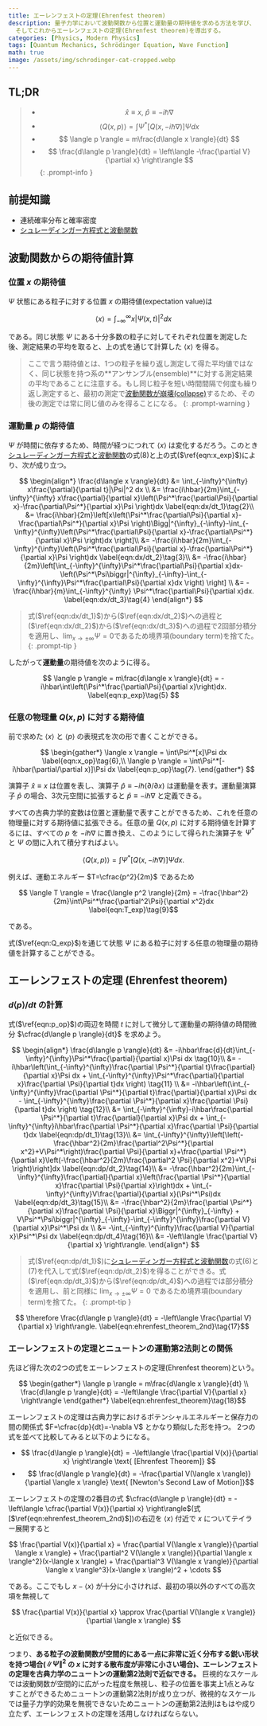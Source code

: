 ```yaml
---
title: エーレンフェストの定理(Ehrenfest theorem)
description: 量子力学において波動関数から位置と運動量の期待値を求める方法を学び、 これを任意の力学的変数Q(x,p)に対する期待値の計算式に拡張する。
  そしてこれからエーレンフェストの定理(Ehrenfest theorem)を導出する。
categories: [Physics, Modern Physics]
tags: [Quantum Mechanics, Schrödinger Equation, Wave Function]
math: true
image: /assets/img/schrodinger-cat-cropped.webp
---
```

## TL;DR
> - $$ \hat x \equiv x,\ \hat p \equiv -i\hbar\nabla$$
> - $$ \langle Q(x,p) \rangle = \int \Psi^*[Q(x, -i\hbar\nabla)]\Psi dx $$
> - $$ \langle p \rangle = m\frac{d\langle x \rangle}{dt} $$
> - $$ \frac{d\langle p \rangle}{dt} = \left\langle -\frac{\partial V}{\partial x} \right\rangle $$
{: .prompt-info }

## 前提知識
- 連続確率分布と確率密度
- [シュレーディンガー方程式と波動関数](/posts/schrodinger-equation-and-the-wave-function/)

## 波動関数からの期待値計算
### 位置 $x$ の期待値
$\Psi$ 状態にある粒子に対する位置 $x$ の期待値(expectation value)は

$$ \langle x \rangle = \int_{-\infty}^{\infty}x|\Psi(x,t)|^2 dx \label{eqn:x_exp}\tag{1}$$

である。同じ状態 $\Psi$ にある十分多数の粒子に対してそれぞれ位置を測定した後、測定結果の平均を取ると、上の式を通じて計算した $\langle x \rangle$ を得る。

> ここで言う期待値とは、1つの粒子を繰り返し測定して得た平均値ではなく、同じ状態を持つ系の**アンサンブル(ensemble)**に対する測定結果の平均であることに注意する。もし同じ粒子を短い時間間隔で何度も繰り返し測定すると、最初の測定で[波動関数が崩壊(collapse)](/posts/schrodinger-equation-and-the-wave-function/#測定と波動関数の崩壊)するため、その後の測定では常に同じ値のみを得ることになる。
{: .prompt-warning }

### 運動量 $p$ の期待値
$\Psi$ が時間に依存するため、時間が経つにつれて $\langle x \rangle$ は変化するだろう。このとき[シュレーディンガー方程式と波動関数](/posts/schrodinger-equation-and-the-wave-function/)の式(8)と上の式($\ref{eqn:x_exp}$)により、次が成り立つ。

$$ \begin{align*}
\frac{d\langle x \rangle}{dt} &= \int_{-\infty}^{\infty} x\frac{\partial}{\partial t}|\Psi|^2 dx \\
&= \frac{i\hbar}{2m}\int_{-\infty}^{\infty} x\frac{\partial}{\partial x}\left(\Psi^*\frac{\partial\Psi}{\partial x}-\frac{\partial\Psi^*}{\partial x}\Psi \right)dx \label{eqn:dx/dt_1}\tag{2}\\
&= \frac{i\hbar}{2m}\left[x\left(\Psi^*\frac{\partial\Psi}{\partial x}-\frac{\partial\Psi^*}{\partial x}\Psi \right)\Bigg|^{\infty}_{-\infty}-\int_{-\infty}^{\infty}\left(\Psi^*\frac{\partial\Psi}{\partial x}-\frac{\partial\Psi^*}{\partial x}\Psi \right)dx \right]\\
&= -\frac{i\hbar}{2m}\int_{-\infty}^{\infty}\left(\Psi^*\frac{\partial\Psi}{\partial x}-\frac{\partial\Psi^*}{\partial x}\Psi \right)dx \label{eqn:dx/dt_2}\tag{3}\\
&= -\frac{i\hbar}{2m}\left[\int_{-\infty}^{\infty}\Psi^*\frac{\partial\Psi}{\partial x}dx-\left(\Psi^*\Psi\biggr|^{\infty}_{-\infty}-\int_{-\infty}^{\infty}\Psi^*\frac{\partial\Psi}{\partial x}dx \right) \right] \\
&= -\frac{i\hbar}{m}\int_{-\infty}^{\infty} \Psi^*\frac{\partial\Psi}{\partial x}dx. \label{eqn:dx/dt_3}\tag{4}
\end{align*} $$

> 式($\ref{eqn:dx/dt_1}$)から($\ref{eqn:dx/dt_2}$)への過程と($\ref{eqn:dx/dt_2}$)から($\ref{eqn:dx/dt_3}$)への過程で2回部分積分を適用し、$\lim_{x\rightarrow\pm\infty}\Psi=0$であるため境界項(boundary term)を捨てた。
{: .prompt-tip }

したがって**運動量**の期待値を次のように得る。

$$ \langle p \rangle = m\frac{d\langle x \rangle}{dt} = -i\hbar\int\left(\Psi^*\frac{\partial\Psi}{\partial x}\right)dx. \label{eqn:p_exp}\tag{5} $$

### 任意の物理量 $Q(x,p)$ に対する期待値
前で求めた $\langle x \rangle$ と $\langle p \rangle$ の表現式を次の形で書くことができる。

$$ \begin{gather*}
\langle x \rangle = \int\Psi^*[x]\Psi dx \label{eqn:x_op}\tag{6},\\
\langle p \rangle = \int\Psi^*[-i\hbar(\partial/\partial x)]\Psi dx \label{eqn:p_op}\tag{7}.
\end{gather*} $$

演算子 $\hat x \equiv x$ は位置を表し、演算子 $\hat p \equiv -i\hbar(\partial/\partial x)$ は運動量を表す。運動量演算子 $\hat p$ の場合、3次元空間に拡張すると $\hat p \equiv -i\hbar\nabla$ と定義できる。

すべての古典力学的変数は位置と運動量で表すことができるため、これを任意の物理量に対する期待値に拡張できる。任意の量 $Q(x,p)$ に対する期待値を計算するには、すべての $p$ を $-i\hbar\nabla$ に置き換え、このようにして得られた演算子を $\Psi^*$ と $\Psi$ の間に入れて積分すればよい。

$$ \langle Q(x,p) \rangle = \int \Psi^*[Q(x, -i\hbar\nabla)]\Psi dx. \label{eqn:Q_exp}\tag{8}$$

例えば、運動エネルギー $T=\cfrac{p^2}{2m}$ であるため

$$ \langle T \rangle = \frac{\langle p^2 \rangle}{2m} = -\frac{\hbar^2}{2m}\int\Psi^*\frac{\partial^2\Psi}{\partial x^2}dx \label{eqn:T_exp}\tag{9}$$

である。

式($\ref{eqn:Q_exp}$)を通じて状態 $\Psi$ にある粒子に対する任意の物理量の期待値を計算することができる。

## エーレンフェストの定理 (Ehrenfest theorem)
### $d\langle p \rangle/dt$ の計算
式($\ref{eqn:p_op}$)の両辺を時間 $t$ に対して微分して運動量の期待値の時間微分 $\cfrac{d\langle p \rangle}{dt}$ を求めよう。

$$ \begin{align*}
\frac{d\langle p \rangle}{dt} &= -i\hbar\frac{d}{dt}\int_{-\infty}^{\infty}\Psi^*\frac{\partial}{\partial x}\Psi dx \tag{10}\\
&= -i\hbar\left(\int_{-\infty}^{\infty}\frac{\partial \Psi^*}{\partial t}\frac{\partial}{\partial x}\Psi dx + \int_{-\infty}^{\infty}\Psi^*\frac{\partial}{\partial x}\frac{\partial \Psi}{\partial t}dx \right) \tag{11} \\
&= -i\hbar\left(\int_{-\infty}^{\infty}\frac{\partial \Psi^*}{\partial t}\frac{\partial}{\partial x}\Psi dx - \int_{-\infty}^{\infty}\frac{\partial \Psi^*}{\partial x}\frac{\partial \Psi}{\partial t}dx \right) \tag{12}\\
&= \int_{-\infty}^{\infty}-i\hbar\frac{\partial \Psi^*}{\partial t}\frac{\partial}{\partial x}\Psi dx + \int_{-\infty}^{\infty}i\hbar\frac{\partial \Psi^*}{\partial x}\frac{\partial \Psi}{\partial t}dx \label{eqn:dp/dt_1}\tag{13}\\
&= \int_{-\infty}^{\infty}\left[\left(-\frac{\hbar^2}{2m}\frac{\partial^2\Psi^*}{\partial x^2}+V\Psi^*\right)\frac{\partial \Psi}{\partial x}+\frac{\partial \Psi^*}{\partial x}\left(-\frac{\hbar^2}{2m}\frac{\partial^2 \Psi}{\partial x^2}+V\Psi \right)\right]dx \label{eqn:dp/dt_2}\tag{14}\\
&= -\frac{\hbar^2}{2m}\int_{-\infty}^{\infty}\frac{\partial}{\partial x}\left(\frac{\partial \Psi^*}{\partial x}\frac{\partial \Psi}{\partial x}\right)dx + \int_{-\infty}^{\infty}V\frac{\partial}{\partial x}(\Psi^*\Psi)dx \label{eqn:dp/dt_3}\tag{15}\\
&= -\frac{\hbar^2}{2m}\frac{\partial \Psi^*}{\partial x}\frac{\partial \Psi}{\partial x}\Biggr|^{\infty}_{-\infty} + V\Psi^*\Psi\biggr|^{\infty}_{-\infty}-\int_{-\infty}^{\infty}\frac{\partial V}{\partial x}\Psi^*\Psi dx \\
&= -\int_{-\infty}^{\infty}\frac{\partial V}{\partial x}\Psi^*\Psi dx \label{eqn:dp/dt_4}\tag{16}\\
&= -\left\langle \frac{\partial V}{\partial x} \right\rangle.
\end{align*} $$

> 式($\ref{eqn:dp/dt_1}$)に[シュレーディンガー方程式と波動関数](/posts/schrodinger-equation-and-the-wave-function/)の式(6)と(7)を代入して式($\ref{eqn:dp/dt_2}$)を得ることができる。式($\ref{eqn:dp/dt_3}$)から($\ref{eqn:dp/dt_4}$)への過程では部分積分を適用し、前と同様に $\lim_{x\rightarrow\pm\infty}\Psi=0$ であるため境界項(boundary term)を捨てた。
{: .prompt-tip }

$$ \therefore \frac{d\langle p \rangle}{dt} = -\left\langle \frac{\partial V}{\partial x} \right\rangle. \label{eqn:ehrenfest_theorem_2nd}\tag{17}$$

### エーレンフェストの定理とニュートンの運動第2法則との関係
先ほど得た次の2つの式をエーレンフェストの定理(Ehrenfest theorem)という。

$$ \begin{gather*}
\langle p \rangle = m\frac{d\langle x \rangle}{dt} \\
\frac{d\langle p \rangle}{dt} = -\left\langle \frac{\partial V}{\partial x} \right\rangle 
\end{gather*} \label{eqn:ehrenfest_theorem}\tag{18}$$

エーレンフェストの定理は古典力学におけるポテンシャルエネルギーと保存力の間の関係式 $F=\cfrac{dp}{dt}=-\nabla V$ とかなり類似した形を持つ。
2つの式を並べて比較してみると以下のようになる。

- $$ \frac{d\langle p \rangle}{dt} = -\left\langle \frac{\partial V(x)}{\partial x} \right\rangle \text{ [Ehrenfest Theorem]} $$
- $$ \frac{d\langle p \rangle}{dt} = -\frac{\partial V(\langle x \rangle)}{\partial \langle x \rangle} \text{ [Newton's Second Law of Motion]}$$

エーレンフェストの定理の2番目の式 $\cfrac{d\langle p \rangle}{dt} = -\left\langle \cfrac{\partial V(x)}{\partial x} \right\rangle$(式[$\ref{eqn:ehrenfest_theorem_2nd}$])の右辺を $\langle x \rangle$ 付近で $x$ についてテイラー展開すると

$$ \frac{\partial V(x)}{\partial x} = \frac{\partial V(\langle x \rangle)}{\partial \langle x \rangle} + \frac{\partial^2 V(\langle x \rangle)}{\partial \langle x \rangle^2}(x-\langle x \rangle) + \frac{\partial^3 V(\langle x \rangle)}{\partial \langle x \rangle^3}(x-\langle x \rangle)^2 + \cdots $$

である。ここでもし $x-\langle x \rangle$ が十分に小さければ、最初の項以外のすべての高次項を無視して

$$ \frac{\partial V(x)}{\partial x} \approx \frac{\partial V(\langle x \rangle)}{\partial \langle x \rangle} $$

と近似できる。

つまり、**ある粒子の波動関数が空間的にある一点に非常に近く分布する鋭い形状を持つ場合($\|\Psi\|^2$ の $x$ に対する散布度が非常に小さい場合)、エーレンフェストの定理を古典力学のニュートンの運動第2法則で近似できる。** 巨視的なスケールでは波動関数が空間的に広がった程度を無視し、粒子の位置を事実上1点とみなすことができるためニュートンの運動第2法則が成り立つが、微視的なスケールでは量子力学的効果を無視できないためニュートンの運動第2法則はもはや成り立たず、エーレンフェストの定理を活用しなければならない。

